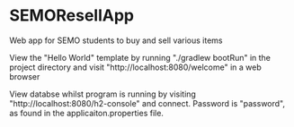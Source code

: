 # SEMOResellApp
Web app for SEMO students to buy and sell various items

View the "Hello World" template by running "./gradlew bootRun" in the project directory and visit "http://localhost:8080/welcome" in a web browser

View databse whilst program is running by visiting "http://localhost:8080/h2-console" and connect.
Password is "password", as found in the applicaiton.properties file.

